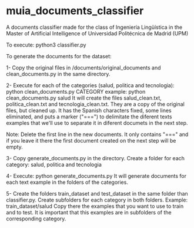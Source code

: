 # muia_documents_classifier
A documents classifier made for the class of Ingeniería Lingüística in the Master of Artificial Intelligence of Universidad Politécnica de Madrid (UPM)

To execute:
python3 classifier.py


To generate the documents for the dataset:

1- Copy the original files in /documents/original_documents and clean_documents.py in the same directory.

2- Execute for each of the categories (salud, politica and tecnologia):
	python clean_documents.py CATEGORY
		example: python clean_documents.py salud
   It will create the files salud_clean.txt, politica_clean.txt and tecnologia_clean.txt.
   They are a copy of the original files, but cleaned up. It has the Spanish characters fixed, some lines eliminated, and puts a marker ("===") to delimitate the diferent texts examples that we'll use to separate it in diferent documets in the next step.

Note: Delete the first line in the new documents. It only contains "===" and if you leave it there the first document created on the next step will be empty. 


3- Copy generate_documents.py in the directory.
   Create a folder for each category: salud, politica and tecnologia

4- Execute:
	python generate_documents.py
   It will generate documents for each text example in the folders of the categories.

5- Create the folders train_dataset and test_dataset in the same folder than classifier.py.
   Create subfolders for each category in both folders.
	Example: train_dataset/salud
   Copy there the examples that you want to use to train and to test. It is important that this examples are in subfolders of the corresponding category.
 
